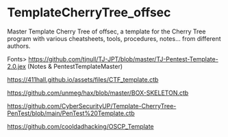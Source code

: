 # TemplateCherryTree_offsec
Master Template Cherry Tree of offsec, a template for the Cherry Tree program with various cheatsheets, tools, procedures, notes… from different authors.


Fonts>
https://github.com/tjnull/TJ-JPT/blob/master/TJ-Pentest-Template-2.0.jex (Notes & PentestTemplateMaster)

https://411hall.github.io/assets/files/CTF_template.ctb

https://github.com/unmeg/hax/blob/master/BOX-SKELETON.ctb

https://github.com/CyberSecurityUP/Template-CherryTree-PenTest/blob/main/PenTest%20Template.ctb

https://github.com/cooldadhacking/OSCP_Template

